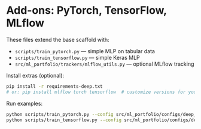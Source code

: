 # Add-ons: PyTorch, TensorFlow, MLflow

These files extend the base scaffold with:
- `scripts/train_pytorch.py` — simple MLP on tabular data
- `scripts/train_tensorflow.py` — simple Keras MLP
- `src/ml_portfolio/trackers/mlflow_utils.py` — optional MLflow tracking

Install extras (optional):
```bash
pip install -r requirements-deep.txt
# or: pip install mlflow torch tensorflow  # customize versions for your OS/GPU
```

Run examples:
```bash
python scripts/train_pytorch.py --config src/ml_portfolio/configs/deep_pytorch.yaml
python scripts/train_tensorflow.py --config src/ml_portfolio/configs/deep_tensorflow.yaml
```
